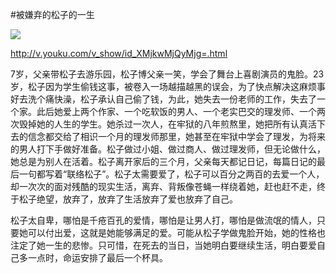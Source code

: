 #被嫌弃的松子的一生


![](http://docs.google.com/File?id=dqqpt34_61vdqsw97v_b)

http://v.youku.com/v_show/id_XMjkwMjQyMjg=.html

7岁，父亲带松子去游乐园，松子博父亲一笑，学会了舞台上喜剧演员的鬼脸。23岁，松子因为学生偷钱这事，被卷入一场越描越黑的误会，为了快点解决这麻烦事好去洗个痛快澡，松子承认自己偷了钱，为此，她失去一份老师的工作，失去了一个家。此后她爱上两个作家、一个吃软饭的男人、一个老实巴交的理发师、一个两次毁掉她的人生的学生。她杀过一次人，在牢狱的八年煎熬里，她把所有认真活下去的信念都交给了相识一个月的理发师那里，她甚至在牢狱中学会了理发，为将来的男人打下手做好准备。松子做过小姐、做过商人、做过理发师，但无论做什么，她总是为别人在活着。松子离开家后的三个月，父亲每天都记日记，每篇日记的最后一句都写着“联络松子”。松子太需要爱了，松子可以百分之两百的去爱一个人，却一次次的面对残酷的现实生活，离弃、背叛像苍蝇一样绕着她，赶也赶不走，终于松子绝望，放弃了，放弃了生活放弃了爱也放弃了自己。

松子太自卑，哪怕是千疮百孔的爱情，哪怕是让男人打，哪怕是做流氓的情人，只要她可以付出爱，这就是她能够满足的爱。可能从松子学做鬼脸开始，她的性格也注定了她一生的悲惨。只可惜，在死去的当日，当她明白要继续生活，明白要爱自己多一点时，命运安排了最后一个杯具。